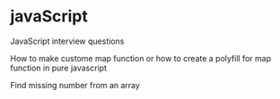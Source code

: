 # javaScript
JavaScript interview questions

 How to make custome map function or how to create a polyfill for map function in pure javascript

Find missing number from an array
